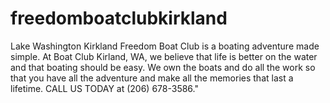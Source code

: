 # freedomboatclubkirkland
Lake Washington Kirkland Freedom Boat Club is a boating adventure made simple. At Boat Club Kirland, WA, we believe that life is better on the water and that boating should be easy. We own the boats and do all the work so that you have all the adventure and make all the memories that last a lifetime. CALL US TODAY at (206) 678-3586."
